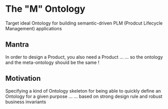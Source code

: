 The "M" Ontology
==
Target ideal Ontology for building semantic-driven PLM (Prodcut Lifecycle Management) applications

Mantra
-
In order to design a Product, you also need a Product ...
... so the ontology and the meta-ontology should be the same !

Motivation
-
Specifying a kind of Ontology skeleton for being able to quickly define an Ontology for a given purpose ...
... based on strong design rule and robust business invariants
